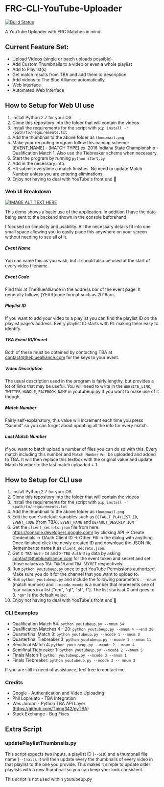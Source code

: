 # FRC-CLI-YouTube-Uploader
[![Build Status](https://travis-ci.org/NikhilNarayana/FRC-YouTube-Uploader.svg?branch=develop)](https://travis-ci.org/NikhilNarayana/FRC-YouTube-Uploader)

A YouTube Uploader with FRC Matches in mind.


## Current Feature Set:
* Upload Videos (single or batch uploads possible)
* Add Custom Thumbnails to a video or even a whole playlist
* Add to Playlist(s)
* Get match results from TBA and add them to description
* Add videos to The Blue Alliance automatically
* Web Interface
* Automated Web Interface


## How to Setup for Web UI use
1. Install Python 2.7 for your OS
2. Clone this repository into the folder that will contain the videos
3. Install the requirements for the script with `pip install -r /path/to/requirements.txt`
4. Add the thumbnail to the above folder as `thumbnail.png`
5. Make your recording program follow this naming scheme: [EVENT_NAME] - [MATCH TYPE] ex. 2016 Indiana State Championship - Qualification Match 1. Also use the Tiebreaker scheme when necessary.
5. Start the program by running `python start.py`
6. Add in the necessary info.
7. Hit submit everytime a match finishes. No need to update Match Number unless you are entering eliminations.
8. Enjoy not having to deal with YouTube's front end 🎉

### Web UI Breakdown
[![IMAGE ALT TEXT HERE](http://img.youtube.com/vi/6HuZ1sHrGR0/0.jpg)](http://www.youtube.com/watch?v=6HuZ1sHrGR0)

This demo shows a basic use of the application. In addition I have the data being sent to the backend shown in the console beforehand.

I focused on simplicty and usability. All the necessary details fit into one small space allowing you to easily place this anywhere on your screen without needing to see all of it.

##### Event Name
You can name this as you wish, but it should also be used at the start of every video filename.

##### Event Code
Find this at TheBlueAlliance in the address bar of the event page. It generally follows [YEAR]code format such as 2016arc.

##### Playlist ID
If you want to add your video to a playlist you can find the playlist ID on the playlist page's address. Every playlist ID starts with PL making them easy to identify.

##### TBA Event ID/Secret
Both of these must be obtained by contacting TBA at contact@thebluealliance.com for the keys to your event.

##### Video Description
The usual description used in the program is fairly lengthy, but provides a lot of links that may be useful. You will need to write in the `WEBSITE_LINK`, `TWITTER_HANDLE`, `FACEBOOK_NAME` in youtubeup.py if you want to make use of it though.

##### Match Number
Fairly self-explanatory, this value will increment each time you press "Submit" so you can forget about updating all the info for every match.

##### Last Match Number
If you want to batch upload a number of files you can do so with this. Every match including this number and `Match Number` will be uploaded and added to TBA. It will then replace this textbox with the original value and update Match Number to the last match uploaded + 1.

## How to Setup for CLI use
1. Install Python 2.7 for your OS
2. Clone this repository into the folder that will contain the videos
3. Install the requirements for the script with `pip install -r /path/to/requirements.txt`
4. Add the thumbnail to the above folder as `thumbnail.png`
5. Edit the code's default variables such as `DEFAULT_PLAYLIST_ID`, `EVENT_CODE` (from TBA), `EVENT_NAME` and `DEFAULT_DESCRIPTION`
6. Get the `client_secrets.json` file from here: https://console.developers.google.com/ by clicking API -> Create Credentials -> OAuth Client ID -> Other. Fill in the dialog with anything. Once finished click the newly created ID and download the JSON file. Remember to name it as `client_secrets.json`.
7. Get `X-TBA-Auth-Id` and `X-TBA-Auth-Sig` data by asking contact@thebluealliance.com for the event token and secret and set those values as `TBA_TOKEN` and `TBA_SECRET` respectively.
8. Run `python youtubeup.py` once to get YouTube Permissions authorized. Make sure you do it for the channel that you want to upload to.
9. Run `python youtubeup.py` and include the following parameters : `--mnum` (match number) and `--mcode`. `mcode` is a number that represents one of four values in a list ["qm", "qf", "sf", f"]. The list starts at 0 and goes to 3. `"qm"` is the default value.
10. Enjoy not having to deal with YouTube's front end 🎉

### CLI Examples
* Qualification Match 54: `python youtubeup.py --mnum 54`
* Qualification Matches 4 - 20: `python youtubeup.py --mnum 4 --end 20`
* Quarterfinal Match 3: `python youtubeup.py --mcode 1 --mnum 3`
* Quarterfinal Tiebreaker 3: `python youtubeup.py --mcode 1 --mnum 11`
* Semifinal Match 4: `python youtubeup.py --mcode 2 --mnum 4`
* Semifinal Tiebreaker 1: `python youtubeup.py --mcode 2 --mnum 5`
* Finals Match 1: `python youtubeup.py --mcode 3 --mnum 1`
* Finals Tiebreaker: `python youtubeup.py --mcode 3 -- mnum 3`

If you are still in need of assistance, feel free to contact me.


### Credits
* Google - Authentication and Video Uploading
* Phil Lopreiato - TBA Integration
* Wes Jordan - Python TBA API Layer (https://github.com/Thing342/pyTBA)
* Stack Exchange - Bug Fixes


## Extra Script
### updatePlaylistThumbnails.py
This script expects two inputs, a playlist ID (`--pID`) and a thumbnail file name (`--tnail`). It will then update every the thumbnails of every video in that playlist to the one you provide. This makes it simple to update older playlists with a new thumbnail so you can keep your look consistent.

This script is not used within youtubeup.py
